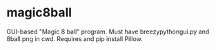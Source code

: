 # magic8ball
GUI-based "Magic 8 ball" program.
Must have breezypythongui.py and 8ball.png in cwd. Requires and pip install Pillow.
